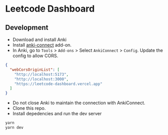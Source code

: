 # Leetcode Dashboard

## Development

- Download and install Anki
- Install [anki-connect](https://ankiweb.net/shared/info/2055492159) add-on.
- In Anki, go to `Tools` > `Add-ons` > Select `AnkiConnect` > `Config`. Update the config to allow CORS.

```json
{
  "webCorsOriginList": [
    "http://localhost:5173",
    "http://localhost:3000",
    "https://leetcode-dashboard.vercel.app"
  ]
}
```

- Do not close Anki to maintain the connection with AnkiConnect.
- Clone this repo.
- Install depedencies and run the dev server

```bash
yarn
yarn dev
```

<!--
--UI

https://dribbble.com/shots/20325736-Sales-Components


--Features

Factor:
- Number of problems
- Number of reviews
- Difficulty (Easy, Medium, Hard)
- Pattern (DP, BFS, DFS, etc.)
- Due status (due, near due, not due)
- Card type (new, learning, review, young, mature)
- Ease rate (total score of Again, Hard, Good, Easy)
- Retention rate

All Charts
- Highlight nodes today, this week, this month

LC solved over time
+ Line chart
+ Filter
  + Date: week, month, quarter, year, all
+ Summary: Total solved (increase this week), Total reviews (increase this week)
+ X: time
+ Y: number of LC solved
+ Tooltip
- Lines:
  + Difficulty (Easy, Medium, Hard)
  - Pattern (DP, BFS, DFS, etc.)
  * Estimated deadlines https://nivo.rocks/storybook/?path=/story/line--highlighting-negative-values

Card type over time
- Bar
- X: time
- Y: Number of card type in stack (new, learning, review)

Card type now
- Funnel
- Color: Percentage of card type (new, learning, review)

Revision History
+ Calendar
+ Each cell represents a day
+ Color shade: number of LC solved
+ 2 charts: new problems and reviews
+ Tooltip: number of LC solved
+ Streak days stats
  - Tooltip to explain total number
- Add due date as red square in the future

Upcoming Due Table
- Click to see full table
- Display upcoming leetcode problems

Heatmap
- Show correlation between number of reviews and review hours

LC Problem Difficulty
- ScatterPlot
- Dot color: LC pattern
- X: Interval
- Y: Number of reviews

Current retention rate: In circle percentage
- Easy: percentage
- Medium: percentage
- Hard: percentage
- Overall: percentage

Current pattern covered
- Sunburst chart
- Each angle represents a pattern
- Each ring represents a difficulty
- Each block represents a LC problem
- Color: card type (new, learning, review)

 -->
